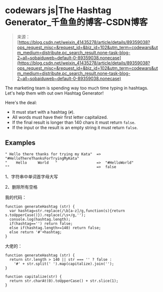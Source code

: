 <!--yml
category: codewars
date: 2022-08-13 11:44:34
-->

# codewars js|The Hashtag Generator_千鱼鱼的博客-CSDN博客

> 来源：[https://blog.csdn.net/weixin_41435278/article/details/89359038?ops_request_misc=&request_id=&biz_id=102&utm_term=codewars&utm_medium=distribute.pc_search_result.none-task-blog-2~all~sobaiduweb~default-0-89359038.nonecase](https://blog.csdn.net/weixin_41435278/article/details/89359038?ops_request_misc=&request_id=&biz_id=102&utm_term=codewars&utm_medium=distribute.pc_search_result.none-task-blog-2~all~sobaiduweb~default-0-89359038.nonecase)

The marketing team is spending way too much time typing in hashtags.
Let's help them with out own Hashtag Generator!

Here's the deal:

*   It must start with a hashtag (`#`).
*   All words must have their first letter capitalized.
*   If the final result is longer than 140 chars it must return `false`.
*   If the input or the result is an empty string it must return `false`.

## Examples

```
" Hello there thanks for trying my Kata"  =>  "#HelloThereThanksForTryingMyKata"
"    Hello     World   "                  =>  "#HelloWorld"
""                                        =>  false
```

1、字符串中单词首字母大写

2、删除所有空格

我的代码：

```
function generateHashtag (str) {
  var hashtag=str.replace(/\b[a-z]/g,function(s){return s.toUpperCase()}).replace(/\s+/g,'');
  console.log(hashtag.length);
  if(hashtag=='') return false;
  else if(hashtag.length>=140) return false;
  else return '#'+hashtag;
}
```

大佬的：

```
function generateHashtag (str) {
  return str.length > 140 || str === '' ? false :
    '#' + str.split(' ').map(capitalize).join('');
}

function capitalize(str) {
  return str.charAt(0).toUpperCase() + str.slice(1);
}
```